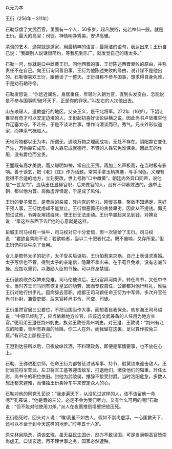 以无为本

王衍（256年－311年）



石勒俘虏了文武百官。里面有一个人，50多岁，超凡脱俗，宛若神仙一般。就是王衍。最大的高官：司徒。神情明净秀美，安详高雅。

清谈的艺术，通常就是道家，用最精粹的语言，最简洁的语句，表达出来；王衍自己说：“我跟别人说话很简约，等我见到乐广，就发觉自己的话太多。”

石勒一问，你就是口中雌黄王衍。问他西晋的事，王衍陈述西晋衰败的原由，并称责任不在自己。向王衍询问晋旧事。王衍为他陈述失败的缘由，说计谋不是他出的。石勒很喜欢王衍，跟他谈了一整天。王衍自称不参与国事，想求得自身免难，于是劝石勒称帝。

石勒发怒说：“你远近闻名，身居重任，年轻时入朝为官，直到头发变白，怎能说是不参与国事呢!破坏天下，正是你的罪状。”叫左右的人扶他出去。

山东琅琊人，道教盛行的地区。父亲王义，是干北将军。272年（16岁），下韶让推举有奇才可以安定边境的人，王街起初喜好谈论纵横之说，因此尚书卢敛推举他作辽塞太守。不赴任，于是不谈论世事，惟作诗清谈而已。秀气。兄长外形似道家，而神采气概超人。

天地万物都以无为本。所谓无，通晓万物之理而成功，无处不存在。阴阳靠它变化产生，万物靠它成形，贤人靠它成就德行，不贤的人靠它免难保身。因此无的作用，没有爵位而宝贵。

王堑既有高才美貌，而又聪明如神，常自比王贡。再加上名声极高，在当时极有影响。善于谈玄，把《老》《庄》作为话题。常常手拿玉柄拂麈，与手同色。义理有觉得不合适的地方，立刻更改，世上号称“口中雌黄”。朝廷内外异口同声，说他是“一世龙门”。连续出任显赫官职，后来做官的人，没有不仰慕效法的。选举上朝，都以他为首。高傲虚浮怪诞，于是成了风俗。

王衍的妻子郭氏，是贾后的亲戚，凭内宫的势力，刚愎贪暴，聚敛不知满足，喜好干预人事，王衍忧虑却不能禁止。王衍憎恶郭氏的贪婪卑劣，因此从不提钱。郭氏想试试他，令婢女用钱绕床，使王衍无法走动。王衍早晨起来见到钱，对婢女说：“拿这些东西下去!”他的心意就是这样。

彭城王司马权有一快牛，司马权对它十分爱惜，但一次输给了王衍。司马权说：“君欲自乘则不论；若欲啖者，当以二十肥者代之。既不废啖，又存所爱。”但王衍仍将快牛杀了食用。

女儿是愍怀太子的妃子，太子受买后诬陷，王衍怕惹来灾祸，自己上表请求离婚。太子写信也不管。得到太子的亲笔信，隐藏不拿出来。在于苟且免难，没有忠诚节操。应加以重罚，以激励人臣的节操。可以终身禁锢。

王衍装疯砍杀奴婢来免难。司马伦被诛后，王衍官拜河南尹，转任尚书，又任中书令。当时齐王司马同有恢复皇室的功劳，因而专权自任，公卿都对他行拜礼，惟独王衍对他行拱手礼。因病辞去官职。成都王司马颖任命王衍为中军师，多次升官任尚书仆射，兼管吏部，后来官拜尚书令、司空、司徒。

王衍虽然官居三公要位，不把治国当作大事，而想着自我保全。劝东海王司马越说：“中原已经乱了，应当依赖地方长官，应该选文武兼备的人任用为地方长官。”便用弟王澄任荆州刺史，族弟王敦任青州刺史。对王澄、王敦说：“荆州有江汉的险要，青州有靠海的险阻，你二人在外，而我留在这裹，足以算作狡兔三窟。”有识之士鄙视王衍。

王澄到达任所以后，日夜放纵饮酒，不料理政务，即便是军情要事，也不放在心上。

石勒、王弥进犯京师，任命王衍为都督征讨诸军事、持节、假黄锁来迎击敌人。王衍派前将军萱武、左卫将军工基等迎击敌军，打退他们，缴获他们的辎重。升任太尉，尚书令的职位依旧。封他为武陵侯，推辞不接受封爵。当时洛阳危急，多数人想迁都来避难，而惟独王衍卖掉车牛来安定众人的心。



石勒对他的同党孔苌说：“我走遍天下，从没见过这样的人，该不该留他一命呢?”孔苌说：“他是晋的三公，必定不会为我们尽力，又有什么可用的呢!”石勒说：“但不能对他使用刀杀。”派人在夜裹推倒墙壁把他压死。

王衍临死时，回头对人说：“唉!我虽不如古人，假如不崇尚虚浮，一心匡救天下，还可以不至于到今天这样的地步。”时年五十六岁。

原先林泉隐逸，清谈玄理，虽无益民生国计，然亦不致误国。可是当满朝高官皆崇尚虚无，口谈玄远，再不理世事之务，国家必然遭殃。